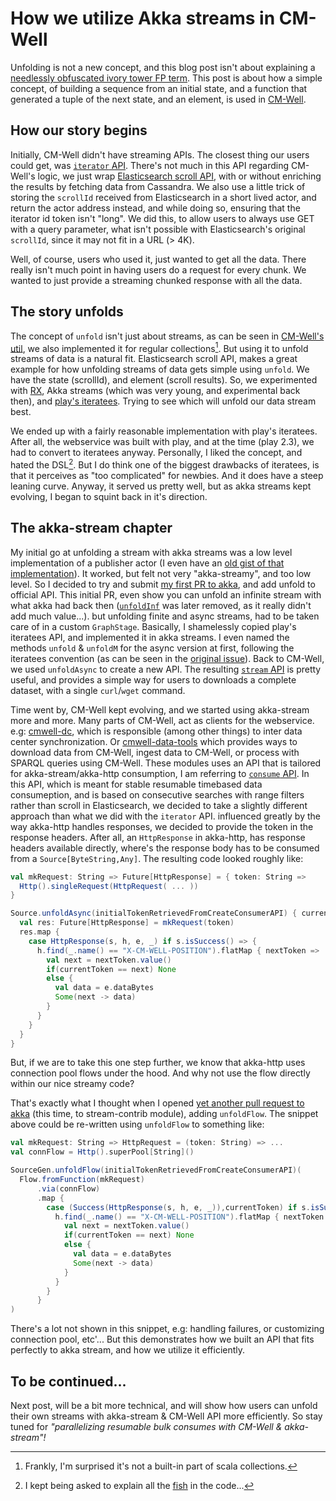 # How we utilize Akka streams in CM-Well
Unfolding is not a new concept, and this blog post isn't about explaining a [needlessly obfuscated ivory tower FP term](https://en.wikipedia.org/wiki/Anamorphism). This post is about how a simple concept, of building a sequence from an initial state, and a function that generated a tuple of the next state, and an element, is used in [CM-Well](https://github.com/thomsonreuters/CM-Well).

## How our story begins
Initially, CM-Well didn't have streaming APIs. The closest thing our users could get, was [`iterator` API](https://github.com/thomsonreuters/CM-Well/blob/4f703b5b45345cc463f4b822a1d6466e7e72944a/server/cmwell-docs/cmwell-infodocs/Tutorial.HandsOnExercises.StreamWithIterator.md). There's not much in this API regarding CM-Well's logic, we just wrap [Elasticsearch scroll API](https://www.elastic.co/guide/en/elasticsearch/guide/1.x/scan-scroll.html#scan-scroll), with or without enriching the results by fetching data from Cassandra. We also use a little trick of storing the `scrollId` received from Elasticsearch in a short lived actor, and return the actor address instead, and while doing so, ensuring that the iterator id token isn't "long".
We did this, to allow users to always use GET with a query parameter, what isn't possible with Elasticsearch's original `scrollId`, since it may not fit in a URL (> 4K).

Well, of course, users who used it, just wanted to get all the data.
There really isn't much point in having users do a request for every chunk.
We wanted to just provide a streaming chunked response with all the data.

## The story unfolds
The concept of `unfold` isn't just about streams, as can be seen in [CM-Well's util](https://github.com/thomsonreuters/CM-Well/blob/4f703b5b45345cc463f4b822a1d6466e7e72944a/server/cmwell-util/src/main/scala/cmwell/util/collections/package.scala#L266-L423), we also implemented it for regular collections[^footnote1]. But using it to unfold streams of data is a natural fit. Elasticsearch scroll API, makes a great example for how unfolding streams of data gets simple using `unfold`. We have the state (scrollId), and element (scroll results). So, we experimented with [RX](http://reactivex.io/rxscala), Akka streams (which was very young, and experimental back then), and [play's iteratees](https://www.playframework.com/documentation/2.5.x/Iteratees#Iteratees). Trying to see which will unfold our data stream best.

We ended up with a fairly reasonable implementation with play's iteratees.
After all, the webservice was built with play, and at the time (play 2.3), we had to convert to iteratees anyway.
Personally, I liked the concept, and hated the DSL[^footnote2]. But I do think one of the biggest drawbacks of iteratees,
is that it perceives as "too complicated" for newbies. And it does have a steep leaning curve.
Anyway, it served us pretty well, but as akka streams kept evolving, I began to squint back in it's direction.

## The akka-stream chapter
My initial go at unfolding a stream with akka streams was a low level implementation of a publisher actor (I even have an [old gist of that implementation](https://gist.github.com/hochgi/cbe5ffc6cf2915e31091#file-akkastreamunfold-scala)).
It worked, but felt not very "akka-streamy", and too low level.
So I decided to try and submit [my first PR to akka](https://github.com/akka/akka/pull/19143), and add unfold to official API.
This initial PR, even show you can unfold an infinite stream with what akka had back then ([`unfoldInf`](https://github.com/akka/akka/blob/4799b7736cb37de588b85661a546c47a62979d60/akka-stream/src/main/scala/akka/stream/scaladsl/Source.scala#L276-L298) was later removed, as it really didn't add much value...).
but unfolding finite and async streams, had to be taken care of in a custom `GraphStage`. Basically, I shamelessly copied play's iteratees API, and implemented it in akka streams.
I even named the methods `unfold` & `unfoldM` for the async version at first, following the iteratees convention (as can be seen in the [original issue](https://github.com/akka/akka/issues/19021)).
Back to CM-Well, we used `unfoldAsync` to create a new API. The resulting [`stream` API](https://github.com/thomsonreuters/CM-Well/blob/4f703b5b45345cc463f4b822a1d6466e7e72944a/server/cmwell-docs/cmwell-infodocs/API.Stream.StreamInfotons.md) is pretty useful, and provides a simple way for users to downloads a complete dataset, with a single `curl`/`wget` command.

Time went by, CM-Well kept evolving, and we started using akka-stream more and more.
Many parts of CM-Well, act as clients for the webservice. e.g: [cmwell-dc](https://github.com/thomsonreuters/CM-Well/tree/4f703b5b45345cc463f4b822a1d6466e7e72944a/server/cmwell-dc), which is responsible (among other things) to inter data center synchronization.
Or [cmwell-data-tools](https://github.com/thomsonreuters/CM-Well/tree/4f703b5b45345cc463f4b822a1d6466e7e72944a/server/cmwell-data-tools) which provides ways to download data from CM-Well, ingest data to CM-Well, or process with SPARQL queries using CM-Well.
These modules uses an API that is tailored for akka-stream/akka-http consumption,
I am referring to [`consume` API](https://github.com/thomsonreuters/CM-Well/blob/4f703b5b45345cc463f4b822a1d6466e7e72944a/server/cmwell-docs/cmwell-infodocs/API.Stream.CreateConsumer.md).
In this API, which is meant for stable resumable timebased data consumeption,
and is based on consecutive searches with range filters rather than scroll in Elasticsearch,
we decided to take a slightly different approach than what we did with the `iterator` API.
influenced greatly by the way akka-http handles responses, we decided to provide the token in the response headers.
After all, an `HttpResponse` in akka-http, has response headers available directly, where's the response body has to be consumed from a `Source[ByteString,Any]`.
The resulting code looked roughly like:
```scala
val mkRequest: String => Future[HttpResponse] = { token: String =>
  Http().singleRequest(HttpRequest( ... ))
}

Source.unfoldAsync(initialTokenRetrievedFromCreateConsumerAPI) { currentToken =>
  val res: Future[HttpResponse] = mkRequest(token)
  res.map {
    case HttpResponse(s, h, e, _) if s.isSuccess() => {
      h.find(_.name() == "X-CM-WELL-POSITION").flatMap { nextToken =>
        val next = nextToken.value()
        if(currentToken == next) None
        else {
          val data = e.dataBytes
          Some(next -> data)
        }
      }
    }
  }
}
```
But, if we are to take this one step further, we know that akka-http uses connection pool flows under the hood.
And why not use the flow directly within our nice streamy code?

That's exactly what I thought when I opened [yet another pull request to akka](https://github.com/akka/akka-stream-contrib/pull/33) (this time, to stream-contrib module), adding `unfoldFlow`.
The snippet above could be re-written using `unfoldFlow` to something like:
```scala
val mkRequest: String => HttpRequest = (token: String) => ...
val connFlow = Http().superPool[String]()

SourceGen.unfoldFlow(initialTokenRetrievedFromCreateConsumerAPI)(
  Flow.fromFunction(mkRequest)
      .via(connFlow)
      .map {
        case (Success(HttpResponse(s, h, e, _)),currentToken) if s.isSuccess() => {
          h.find(_.name() == "X-CM-WELL-POSITION").flatMap { nextToken =>
            val next = nextToken.value()
            if(currentToken == next) None
            else {
              val data = e.dataBytes
              Some(next -> data)
            }
          }
        }
      }
)
```
There's a lot not shown in this snippet, e.g: handling failures, or customizing connection pool, etc'...
But this demonstrates how we built an API that fits perfectly to akka stream, and how we utilize it efficiently.

## To be continued...
Next post, will be a bit more technical, and will show how users can unfold their own streams with akka-stream & CM-Well API more efficiently.
So stay tuned for _"parallelizing resumable bulk consumes with CM-Well & akka-stream"!_

[^footnote1]: Frankly, I'm surprised it's not a built-in part of scala collections.

[^footnote2]: I kept being asked to explain all the [fish](https://github.com/playframework/playframework/blob/2.3.10/framework/src/iteratees/src/main/scala/play/api/libs/iteratee/Enumeratee.scala#L59) in the code...
